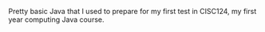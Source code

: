 Pretty basic Java that I used to prepare for my first test in CISC124, my first year computing Java course.
